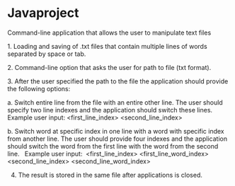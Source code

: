 # Javaproject
 Command-line application that allows the user to manipulate text files

1. Loading and saving of .txt files that contain multiple lines of words separated by space or tab. 

2. Command-line option that asks the user for path to file (txt format). 

3. After the user specified the path to the file the application should provide the following options:  

a. Switch entire line from the file with an entire other line. The user should specify two line indexes and the application should switch these lines.  
Example user input: <first_line_index> <second_line_index>  

b. Switch word at specific index in one line with a word with specific index from another line. The user should provide four indexes and the application should	switch the word from the first line with the word from the second line.  
Example user input:  <first_line_index> <first_line_word_index> <second_line_index> <second_line_word_index>  

 
4. The result is stored in the same file after applications is closed.  
